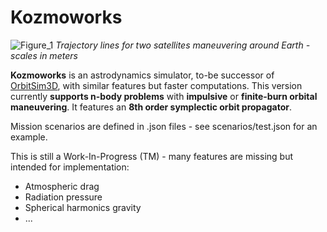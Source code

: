 # Kozmoworks

![Figure_1](https://github.com/arda-guler/Kozmoworks/assets/80536083/a66d6e98-f1c1-423f-bd40-941b56f31283)
*Trajectory lines for two satellites maneuvering around Earth - scales in meters*

**Kozmoworks** is an astrodynamics simulator, to-be successor of [OrbitSim3D](https://github.com/arda-guler/orbitSim3D), with similar features but faster computations. 
This version currently **supports n-body problems** with **impulsive** or **finite-burn orbital maneuvering**. It features an **8th order symplectic orbit propagator**.

Mission scenarios are defined in .json files - see scenarios/test.json for an example.

This is still a Work-In-Progress (TM) - many features are missing but intended for implementation:

- Atmospheric drag
- Radiation pressure
- Spherical harmonics gravity
- ...
